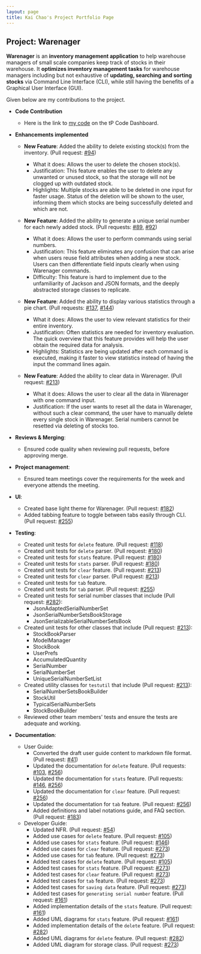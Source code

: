 ```yaml
---
layout: page
title: Kai Chao's Project Portfolio Page
---
```


## Project: Warenager

**Warenager** is an **inventory management application** to help warehouse managers
of small scale companies keep track of stocks in their warehouse.
It **optimizes inventory management tasks** for warehouse managers including but not
exhaustive of **updating, searching and sorting stocks** via Command Line Interface (CLI),
while still having the benefits of a Graphical User Interface (GUI).

Given below are my contributions to the project.

* **Code Contribution**
  * Here is the link to [my code](https://nus-cs2103-ay2021s1.github.io/tp-dashboard/#breakdown=true&search=kc-98&sort=groupTitle&sortWithin=title&since=2020-08-14&timeframe=commit&mergegroup=&groupSelect=groupByRepos&checkedFileTypes=docs~functional-code~test-code~other)
  on the tP Code Dashboard.

* **Enhancements implemented**
    * **New Feature**: Added the ability to delete existing stock(s) from the inventory.
    (Pull request: [#94](https://github.com/AY2021S1-CS2103T-T15-3/tp/pull/94))
      * What it does: Allows the user to delete the chosen stock(s).
      * Justification: This feature enables the user to delete any unwanted or unused stock, so that
        the storage will not be clogged up with outdated stock.
      * Highlights: Multiple stocks are able to be deleted in one input for faster usage. Status of the deletion will be
        shown to the user, informing them which stocks are being successfully deleted and which are not.
      
    * **New Feature**: Added the ability to generate a unique serial number for each newly added stock.
     (Pull requests: [#89](https://github.com/AY2021S1-CS2103T-T15-3/tp/pull/89),
                     [#92](https://github.com/AY2021S1-CS2103T-T15-3/tp/pull/92)) 
      * What it does: Allows the user to perform commands using serial numbers.
      * Justification: This feature eliminates any confusion that can arise when users reuse field attributes when
       adding a new stock. Users can then differentiate field inputs clearly when using Warenager commands.
      * Difficulty: This feature is hard to implement due to the unfamiliarity of Jackson and JSON formats, and the
        deeply abstracted storage classes to replicate. 
    
    * **New Feature**: Added the ability to display various statistics through a pie chart.
        (Pull requests: [#137](https://github.com/AY2021S1-CS2103T-T15-3/tp/pull/137),
                        [#144](https://github.com/AY2021S1-CS2103T-T15-3/tp/pull/144))
      * What it does: Allows the user to view relevant statistics for their entire inventory.
      * Justification: Often statistics are needed for inventory evaluation. The quick overview that this feature
        provides will help the user obtain the required data for analysis.
      * Highlights: Statistics are being updated after each command is executed, making it faster to view
        statistics instead of having the input the command lines again.
        
    * **New Feature**: Added the ability to clear data in Warenager.
        (Pull request: [#213](https://github.com/AY2021S1-CS2103T-T15-3/tp/pull/213))
      * What it does: Allows the user to clear all the data in Warenager with one command input.
      * Justification: If the user wants to reset all the data in Warenager, without such a clear command,
        the user have to manually delete every single stock in Warenager. Serial numbers cannot be resetted via
        deleting of stocks too.

* **Reviews & Merging**:
  * Ensured code quality when reviewing pull requests, before approving merge.

* **Project management**:
  * Ensured team meetings cover the requirements for the week and everyone attends the meeting.
  
* **UI**: 
  * Created base light theme for Warenager. (Pull request: [#182](https://github.com/AY2021S1-CS2103T-T15-3/tp/pull/182))
  * Added tabbing feature to toggle between tabs easily through CLI. (Pull request: [#255](https://github.com/AY2021S1-CS2103T-T15-3/tp/pull/255))
  
* **Testing**:
  * Created unit tests for `delete` feature. (Pull request: [#118](https://github.com/AY2021S1-CS2103T-T15-3/tp/pull/118))
  * Created unit tests for `delete` parser. (Pull request: [#180](https://github.com/AY2021S1-CS2103T-T15-3/tp/pull/180))
  * Created unit tests for `stats` feature. (Pull request: [#180](https://github.com/AY2021S1-CS2103T-T15-3/tp/pull/180))
  * Created unit tests for `stats` parser. (Pull request: [#180](https://github.com/AY2021S1-CS2103T-T15-3/tp/pull/180))
  * Created unit tests for `clear` feature. (Pull request: [#213](https://github.com/AY2021S1-CS2103T-T15-3/tp/pull/213))
  * Created unit tests for `clear` parser. (Pull request: [#213](https://github.com/AY2021S1-CS2103T-T15-3/tp/pull/213))
  * Created unit tests for `tab` feature.
  * Created unit tests for `tab` parser. (Pull request: [#255](https://github.com/AY2021S1-CS2103T-T15-3/tp/pull/255))
  * Created unit tests for serial number classes that include (Pull request: [#282](https://github.com/AY2021S1-CS2103T-T15-3/tp/pull/282)):
    * JsonAdaptedSerialNumberSet
    * JsonSerialNumberSetsBookStorage
    * JsonSerializableSerialNumberSetsBook
  * Created unit tests for other classes that include (Pull request: [#213](https://github.com/AY2021S1-CS2103T-T15-3/tp/pull/213)):
    * StockBookParser
    * ModelManager
    * StockBook
    * UserPrefs
    * AccumulatedQuantity
    * SerialNumber
    * SerialNumberSet
    * UniqueSerialNumberSetList
  * Created utility classes for `testutil` that include (Pull request: [#213](https://github.com/AY2021S1-CS2103T-T15-3/tp/pull/213)):
    * SerialNumberSetsBookBuilder
    * StockUtil
    * TypicalSerialNumberSets
    * StockBookBuilder
  * Reviewed other team members' tests and ensure the tests are adequate and working.  

* **Documentation**:
  * User Guide:
    * Converted the draft user guide content to markdown file format. (Pull request: [#41](https://github.com/AY2021S1-CS2103T-T15-3/tp/pull/41))
    * Updated the documentation for `delete` feature. (Pull requests: [#103](https://github.com/AY2021S1-CS2103T-T15-3/tp/pull/103),
                                                                      [#256](https://github.com/AY2021S1-CS2103T-T15-3/tp/pull/256))
    * Updated the documentation for `stats` feature. (Pull requests: [#146](https://github.com/AY2021S1-CS2103T-T15-3/tp/pull/146),
                                                                     [#256](https://github.com/AY2021S1-CS2103T-T15-3/tp/pull/256))
    * Updated the documentation for `clear` feature. (Pull request: [#256](https://github.com/AY2021S1-CS2103T-T15-3/tp/pull/256))
    * Updated the documentation for `tab` feature. (Pull request: [#256](https://github.com/AY2021S1-CS2103T-T15-3/tp/pull/256))
    * Added definitions and label notations guide, and FAQ section. (Pull request: [#183](https://github.com/AY2021S1-CS2103T-T15-3/tp/pull/183))
  * Developer Guide:
    * Updated NFR. (Pull request: [#54](https://github.com/AY2021S1-CS2103T-T15-3/tp/pull/54))
    * Added use cases for `delete` feature. (Pull request: [#105](https://github.com/AY2021S1-CS2103T-T15-3/tp/pull/105))
    * Added use cases for `stats` feature. (Pull request: [#146](https://github.com/AY2021S1-CS2103T-T15-3/tp/pull/146))
    * Added use cases for `clear` feature. (Pull request: [#273](https://github.com/AY2021S1-CS2103T-T15-3/tp/pull/273))
    * Added use cases for `tab` feature. (Pull request: [#273](https://github.com/AY2021S1-CS2103T-T15-3/tp/pull/273))
    * Added test cases for `delete` feature. (Pull request: [#105](https://github.com/AY2021S1-CS2103T-T15-3/tp/pull/105))
    * Added test cases for `stats` feature. (Pull request: [#273](https://github.com/AY2021S1-CS2103T-T15-3/tp/pull/273))
    * Added test cases for `clear` feature. (Pull request: [#273](https://github.com/AY2021S1-CS2103T-T15-3/tp/pull/273))
    * Added test cases for `tab` feature. (Pull request: [#273](https://github.com/AY2021S1-CS2103T-T15-3/tp/pull/273))
    * Added test cases for `saving data` feature. (Pull request: [#273](https://github.com/AY2021S1-CS2103T-T15-3/tp/pull/273))
    * Added test cases for `generating serial number` feature. (Pull request: [#161](https://github.com/AY2021S1-CS2103T-T15-3/tp/pull/161))
    * Added implementation details of the `stats` feature. (Pull request: [#161](https://github.com/AY2021S1-CS2103T-T15-3/tp/pull/161))
    * Added UML diagrams for `stats` feature. (Pull request: [#161](https://github.com/AY2021S1-CS2103T-T15-3/tp/pull/161))
    * Added implementation details of the `delete` feature. (Pull request: [#282](https://github.com/AY2021S1-CS2103T-T15-3/tp/pull/282))
    * Added UML diagrams for `delete` feature. (Pull request: [#282](https://github.com/AY2021S1-CS2103T-T15-3/tp/pull/282))
    * Added UML diagram for storage class. (Pull request: [#273](https://github.com/AY2021S1-CS2103T-T15-3/tp/pull/273))